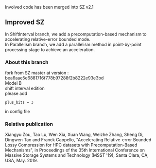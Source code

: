 Involved code has been merged into SZ v2.1

## Improved SZ
In ShiftInterval branch, we add a precomputation-based mechanism to accelerating relative-error bounded mode.  
In Parallelism branch, we add a parallelism method in point-by-point processing stage to achieve an acceleration.

### About this branch
fork from SZ master at version : bea6aae5e6881716f778b97288f2b8222e93e3bd  
Model B   
shift interval edition    
please add 
```
plus_bits = 3
```
in config file  

### Relative publication
Xiangyu Zou, Tao Lu, Wen Xia, Xuan Wang, Weizhe Zhang, Sheng Di, Dingwen Tao and Franck Cappello, "Accelerating Relative-error Bounded Lossy Compression for HPC datasets with Precomputation-Based Mechanisms", in Proceedings of the 35th International Conference on Massive Storage Systems and Technology (MSST '19), Santa Clara, CA, USA, May. 2019.
